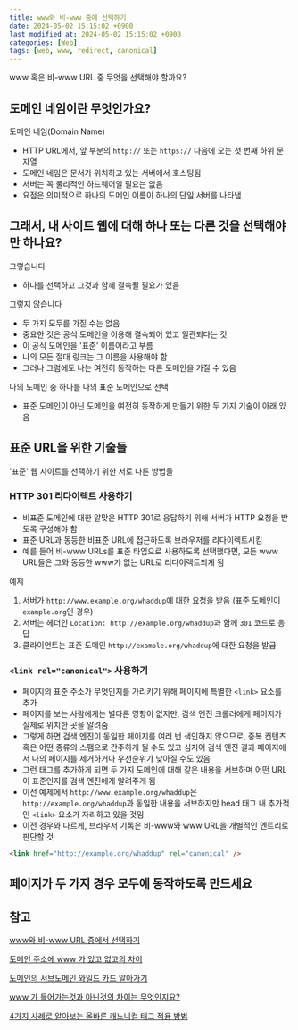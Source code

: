 ```yaml
---
title: www와 비-www 중에 선택하기
date: 2024-05-02 15:15:02 +0900
last_modified_at: 2024-05-02 15:15:02 +0900
categories: [Web]
tags: [web, www, redirect, canonical]
---
```


www 혹은 비-www URL 중 무엇을 선택해야 할까요?

## 도메인 네임이란 무엇인가요?

도메인 네임(Domain Name)

- HTTP URL에서, 앞 부분의 `http://` 또는 `https://` 다음에 오는 첫 번째 하위 문자열
- 도메인 네임은 문서가 위치하고 있는 서버에서 호스팅됨
- 서버는 꼭 물리적인 하드웨어일 필요는 없음
- 요점은 의미적으로 하나의 도메인 이름이 하나의 단일 서버를 나타냄

## 그래서, 내 사이트 웹에 대해 하나 또는 다른 것을 선택해야만 하나요?

그렇습니다

- 하나를 선택하고 그것과 함께 결속될 필요가 있음

그렇지 않습니다

- 두 가지 모두를 가질 수는 없음
- 중요한 것은 공식 도메인을 이용해 결속되어 있고 일관되다는 것
- 이 공식 도메인을 '표준' 이름이라고 부름
- 나의 모든 절대 링크는 그 이름을 사용해야 함
- 그러나 그럼에도 나는 여전히 동작하는 다른 도메인을 가질 수 있음

나의 도메인 중 하나를 나의 표준 도메인으로 선택

- 표준 도메인이 아닌 도메인을 여전히 동작하게 만들기 위한 두 가지 기술이 아래 있음

## 표준 URL을 위한 기술들

'표준' 웹 사이트를 선택하기 위한 서로 다른 방법들

### HTTP 301 리다이렉트 사용하기

- 비표준 도메인에 대한 알맞은 HTTP 301로 응답하기 위해 서버가 HTTP 요청을 받도록 구성해야 함
- 표준 URL과 동등한 비표준 URL에 접근하도록 브라우저를 리다이렉트시킴
- 예를 들어 비-www URLs를 표준 타입으로 사용하도록 선택했다면, 모든 www URL들은 그와 동등한 www가 없는 URL로 리다이렉트되게 됨

예제

1. 서버가 `http://www.example.org/whaddup`에 대한 요청을 받음 (표준 도메인이 `example.org`인 경우)
2. 서버는 헤더인 `Location: http://example.org/whaddup`과 함께 `301` 코드로 응답
3. 클라이언트는 표준 도메인 `http://example.org/whaddup`에 대한 요청을 발급

### `<link rel="canonical">` 사용하기

- 페이지의 표준 주소가 무엇인지를 가리키기 위해 페이지에 특별한 `<link>` 요소를 추가
- 페이지를 보는 사람에게는 별다른 영향이 없지만, 검색 엔진 크롤러에게 페이지가 실제로 위치한 곳을 알려줌
- 그렇게 하면 검색 엔진이 동일한 페이지를 여러 번 색인하지 않으므로, 중복 컨텐츠 혹은 어떤 종류의 스팸으로 간주하게 될 수도 있고 심지어 검색 엔진 결과 페이지에서 나의 페이지를 제거하거나 우선순위가 낮아질 수도 있음
- 그런 태그를 추가하게 되면 두 가지 도메인에 대해 같은 내용을 서브하며 어떤 URL이 표준인지를 검색 엔진에게 알려주게 됨
- 이전 예제에서 `http://www.example.org/whaddup`은 `http://example.org/whaddup`과 동일한 내용을 서브하지만 head 태그 내 추가적인 `<link>` 요소가 자리하고 있을 것임
- 이전 경우와 다르게, 브라우저 기록은 비-www와 www URL을 개별적인 엔트리로 판단할 것

```html
<link href="http://example.org/whaddup" rel="canonical" />
```

## 페이지가 두 가지 경우 모두에 동작하도록 만드세요

## 참고

[www와 비-www URL 중에서 선택하기](https://developer.mozilla.org/ko/docs/Web/HTTP/Basics_of_HTTP/Choosing_between_www_and_non-www_URLs)

[도메인 주소에 www 가 있고 없고의 차이](https://joonius.tistory.com/19)

[도메인의 서브도메인 와일드 카드 알아가기](https://studyforus.tistory.com/185)

[www 가 들어가는것과 아닌것의 차이는 무엇인지요?](https://xetown.com/questions/1131734)

[4가지 사례로 알아보는 올바른 캐노니컬 태그 적용 방법](https://www.twinword.co.kr/blog/how-to-apply-canonical-tag-properly/)
